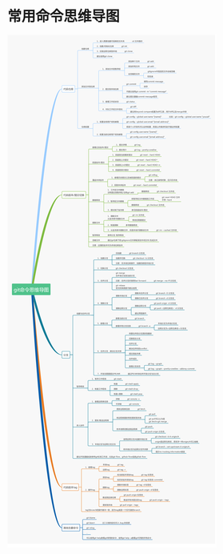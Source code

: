 # 常用命令思维导图

![picture 16](../../images/35549c4ef2122a4530b1e36dd4cf76f0abe9029c97958dbc06c305a9f00b5c92.png)  
